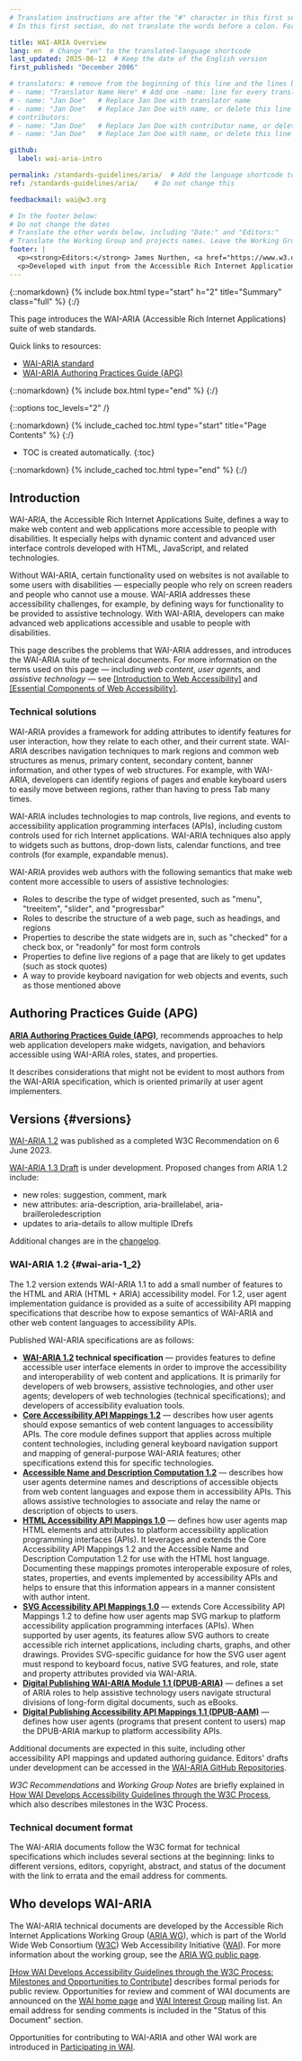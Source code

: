 ```yaml
---
# Translation instructions are after the "#" character in this first section. They are comments that do not show up in the web page. You do not need to translate the instructions after "#".
# In this first section, do not translate the words before a colon. For example, do not translate "title:". Do translate the text after "title:".

title: WAI-ARIA Overview
lang: en  # Change "en" to the translated-language shortcode
last_updated: 2025-06-12  # Keep the date of the English version
first_published: "December 2006"

# translators: # remove from the beginning of this line and the lines below: "# " (the hash sign and the space)
# - name: "Translator Name Here" # Add one -name: line for every translator
# - name: "Jan Doe"   # Replace Jan Doe with translator name
# - name: "Jan Doe"   # Replace Jan Doe with name, or delete this line if not multiple translators
# contributors:
# - name: "Jan Doe"   # Replace Jan Doe with contributor name, or delete this line if none
# - name: "Jan Doe"   # Replace Jan Doe with name, or delete this line if not multiple contributors

github:
  label: wai-aria-intro

permalink: /standards-guidelines/aria/  # Add the language shortcode to the end, with no slash at end, for example: /link/to/page/fr
ref: /standards-guidelines/aria/    # Do not change this

feedbackmail: wai@w3.org

# In the footer below:
# Do not change the dates
# Translate the other words below, including "Date:" and "Editors:"
# Translate the Working Group and projects names. Leave the Working Group and projects acronyms in English.
footer: |
  <p><strong>Editors:</strong> James Nurthen, <a href="https://www.w3.org/People/cooper/">Michael Cooper</a>, <a href="https://www.w3.org/People/shawn/">Shawn Lawton Henry</a>.</p>
  <p>Developed with input from the Accessible Rich Internet Applications Working Group (<a href="https://www.w3.org/WAI/ARIA/">ARIA WG</a>) and the Education and Outreach Working Group (<a href="https://www.w3.org/WAI/EO/">EOWG</a>).</p>
---
```


{::nomarkdown}
{% include box.html type="start" h="2" title="Summary" class="full" %}
{:/}

This page introduces the WAI-ARIA (Accessible Rich Internet Applications) suite of web standards.

Quick links to resources:
* [WAI-ARIA standard](https://www.w3.org/TR/wai-aria/)
* [WAI-ARIA Authoring Practices Guide (APG)](/ARIA/apg/)
<!-- * [FAQ](/WAI/ARIA/faq) - including [What is the current status of WAI-ARIA development?](/WAI/ARIA/faq#update) -->

{::nomarkdown}
{% include box.html type="end" %}
{:/}

{::options toc_levels="2" /}

{::nomarkdown}
{% include_cached toc.html type="start" title="Page Contents" %}
{:/}

-   TOC is created automatically.
{:toc}

{::nomarkdown}
{% include_cached toc.html type="end" %}
{:/}

## Introduction

WAI-ARIA, the Accessible Rich Internet Applications Suite, defines a way to make web content and web applications more accessible to people with disabilities. It especially helps with dynamic content and advanced user interface controls developed with HTML, JavaScript, and related technologies.

Without WAI-ARIA, certain functionality used on websites is not available to some users with disabilities &mdash; especially people who rely on screen readers and people who cannot use a mouse. WAI-ARIA addresses these accessibility challenges, for example, by defining ways for functionality to be provided to assistive technology. With WAI-ARIA, developers can make advanced web applications accessible and usable to people with disabilities.

This page describes the problems that WAI-ARIA addresses, and introduces the WAI-ARIA suite of technical documents. For more information on the terms used on this page &mdash; including *web content*, *user agent*s, and *assistive technology* &mdash; see [[Introduction to Web Accessibility]](/fundamentals/accessibility-intro/) and [[Essential Components of Web Accessibility]](/fundamentals/components/).

### Technical solutions

WAI-ARIA provides a framework for adding attributes to identify features for user interaction, how they relate to each other, and their current state. WAI-ARIA describes navigation techniques to mark regions and common web structures as menus, primary content, secondary content, banner information, and other types of web structures. For example, with WAI-ARIA, developers can identify regions of pages and enable keyboard users to easily move between regions, rather than having to press Tab many times.

WAI-ARIA includes technologies to map controls, live regions, and events to accessibility application programming interfaces (APIs), including custom controls used for rich Internet applications. WAI-ARIA techniques also apply to widgets such as buttons, drop-down lists, calendar functions, and tree controls (for example, expandable menus).

WAI-ARIA provides web authors with the following semantics that make web content more accessible to users of assistive technologies:

-   Roles to describe the type of widget presented, such as "menu", "treeitem", "slider", and "progressbar"
-   Roles to describe the structure of a web page, such as headings, and regions
-   Properties to describe the state widgets are in, such as "checked" for a check box, or "readonly" for most form controls
-   Properties to define live regions of a page that are likely to get updates (such as stock quotes)
-   A way to provide keyboard navigation for web objects and events, such as those mentioned above

## Authoring Practices Guide (APG)

**[ARIA Authoring Practices Guide (APG)](/ARIA/apg/)**, recommends approaches to help web application developers make widgets, navigation, and behaviors accessible using WAI-ARIA roles, states, and properties.

It describes considerations that might not be evident to most authors from the WAI-ARIA specification, which is oriented primarily at user agent implementers.

## Versions {#versions}

[WAI-ARIA 1.2](https://www.w3.org/TR/wai-aria-1.2/) was published as a completed W3C  Recommendation on 6 June 2023.

[WAI-ARIA 1.3 Draft](https://www.w3.org/TR/wai-aria-1.3/) is under development. Proposed changes from ARIA 1.2 include:
* new roles: suggestion, comment, mark
* new attributes: aria-description, aria-braillelabel, aria-brailleroledescription
* updates to aria-details to allow multiple IDrefs

Additional changes are in the [changelog](https://www.w3.org/TR/wai-aria-1.3/#changelog).

### WAI-ARIA 1.2 {#wai-aria-1_2}

The 1.2 version extends WAI-ARIA 1.1 to add a small number of features to the HTML and ARIA (HTML + ARIA) accessibility model. For 1.2, user agent implementation guidance is provided as a suite of accessibility API mapping specifications that describe how to expose semantics of WAI-ARIA and other web content languages to accessibility APIs.

Published WAI-ARIA specifications are as follows:

-   **[WAI-ARIA 1.2](https://www.w3.org/TR/wai-aria-1.2/) technical specification** &mdash; provides features to define accessible user interface elements in order to improve the accessibility and interoperability of web content and applications. It is primarily for developers of web browsers, assistive technologies, and other user agents; developers of web technologies (technical specifications); and developers of accessibility evaluation tools.
-   **[Core Accessibility API Mappings 1.2](https://www.w3.org/TR/core-aam-1.2/)** &mdash; describes how user agents should expose semantics of web content languages to accessibility APIs. The core module defines support that applies across multiple content technologies, including general keyboard navigation support and mapping of general-purpose WAI-ARIA features; other specifications extend this for specific technologies.
-   **[Accessible Name and Description Computation 1.2](https://www.w3.org/TR/accname-1.2/)** &mdash; describes how user agents determine names and descriptions of accessible objects from web content languages and expose them in accessibility APIs. This allows assistive technologies to associate and relay the name or description of objects to users.
-   **[HTML Accessibility API Mappings 1.0](https://www.w3.org/TR/html-aam-1.0/)** &mdash; defines how user agents map HTML elements and attributes to platform accessibility application programming interfaces (APIs). It leverages and extends the Core Accessibility API Mappings 1.2 and  the Accessible Name and Description Computation 1.2 for use with the HTML host language. Documenting these mappings promotes interoperable exposure of roles, states, properties, and events implemented by accessibility APIs and helps to ensure that this information appears in a manner consistent with author intent.
-   **[SVG Accessibility API Mappings 1.0](https://www.w3.org/TR/svg-aam-1.0/)** &mdash; extends Core Accessibility API Mappings 1.2 to define how user agents map SVG markup to platform accessibility application programming interfaces (APIs). When supported by user agents, its features allow SVG authors to create accessible rich internet applications, including charts, graphs, and other drawings. Provides SVG-specific guidance for how the SVG user agent must respond to keyboard focus, native SVG features, and role, state and property attributes provided via WAI-ARIA.
-   **[Digital Publishing WAI-ARIA Module 1.1 (DPUB-ARIA)](https://www.w3.org/TR/dpub-aria-1.1/)** &mdash; defines a set of ARIA roles to help assistive technology users navigate structural divisions of long-form digital documents, such as eBooks.
-   **[Digital Publishing Accessibility API Mappings 1.1 (DPUB-AAM)](https://www.w3.org/TR/dpub-aam-1.1/)** &mdash; defines how user agents (programs that present content to users) map the DPUB-ARIA markup to platform accessibility APIs. 


Additional documents are expected in this suite, including other accessibility API mappings and updated authoring guidance. Editors' drafts under development can be accessed in the [WAI-ARIA GitHub Repositories](https://www.w3.org/groups/wg/aria/tools/).

*W3C Recommendations* and *Working Group Notes* are briefly explained in [How WAI Develops Accessibility Guidelines through the W3C Process](/standards-guidelines/w3c-process/), which also describes milestones in the W3C Process.

### Technical document format

The WAI-ARIA documents follow the W3C format for technical specifications which includes several sections at the beginning: links to different versions, editors, copyright, abstract, and status of the document with the link to errata and the email address for comments.

## Who develops WAI-ARIA

The WAI-ARIA technical documents are developed by the Accessible Rich Internet Applications Working Group ([ARIA WG](/about/groups/ariawg/)), which is part of the World Wide Web Consortium ([W3C](https://www.w3.org/)) Web Accessibility Initiative ([WAI](/WAI/)). For more information about the working group, see the [ARIA WG public page](/about/groups/ariawg/).

[[How WAI Develops Accessibility Guidelines through the W3C Process: Milestones and Opportunities to Contribute]](/standards-guidelines/w3c-process/) describes formal periods for public review. Opportunities for review and comment of WAI documents are announced on the [WAI home page](/WAI/) and [WAI Interest Group](/about/groups/waiig/) mailing list. An email address for sending comments is included in the "Status of this Document" section.

Opportunities for contributing to WAI-ARIA and other WAI work are introduced in [Participating in WAI](/about/participating/).
